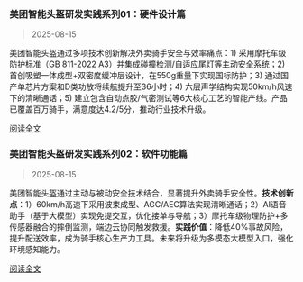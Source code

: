 ### 美团智能头盔研发实践系列01：硬件设计篇

> 2025-08-15

美团智能头盔通过多项技术创新解决外卖骑手安全与效率痛点：1) 采用摩托车级防护标准（GB 811-2022 A3）并集成碰撞检测/自适应尾灯等主动安全系统；2) 首创吸塑一体成型+双密度缓冲层设计，在550g重量下实现国标防护；3) 通过国产单芯片方案和D类功放将续航提升至36小时；4) 六层声学结构实现50km/h风速下的清晰通话；5) 建立包含自动点胶/气密测试等6大核心工艺的智能产线。产品已覆盖百万骑手，满意度达4.2/5分，推动行业技术升级。

[阅读全文](https://tech.meituan.com/2025/08/15/meituan-smart-helmet-01.html)


### 美团智能头盔研发实践系列02：软件功能篇

> 2025-08-15

美团智能头盔通过主动与被动安全技术结合，显著提升外卖骑手安全性。**技术创新点**：1）60km/h高速下采用波束成型、AGC/AEC算法实现清晰通话；2）AI语音助手（基于大模型）实现免提交互，优化接单与导航；3）摩托车级物理防护+多传感器融合的摔倒监测，端边云协同触发救援。**实践价值**：降低40%事故风险，提升配送效率，成为骑手核心生产力工具。未来将升级为多模态大模型入口，强化环境感知能力。

[阅读全文](https://tech.meituan.com/2025/08/15/meituan-smart-helmet-02.html)

